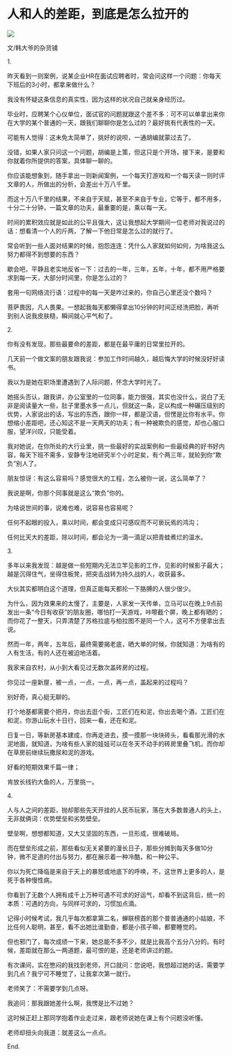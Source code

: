 # 人和人的差距，到底是怎么拉开的

<p><img src="http://upload-images.jianshu.io/upload_images/1767483-26432cd2870a862d.jpg?imageMogr2/auto-orient/strip%7CimageView2/2/w/450"></p>
<p>文/韩大爷的杂货铺</p><p>1.</p><p>昨天看到一则案例，说某企业HR在面试应聘者时，常会问这样一个问题：你每天下班后的3小时，都拿来做什么？</p><p>我没有怀疑这条信息的真实性，因为这样的状况自己就亲身经历过。</p><p>毕业时，应聘某个心仪单位，面试官的问题就跟这个差不多：可不可以单拿出来你在大学的某个普通的一天，跟我们聊聊你是怎么过的？最好挑有代表性的一天。</p><p>可能有人觉得：这未免太简单了，挑好的说呗，一通胡编就蒙过去了。</p><p>没错，如果人家只问这一个问题，胡编是上策，但这只是个开场，接下来，是要和你就着你所提供的答案，具体聊一聊的。</p><p>你应该能想象到，随手拿出一则新闻案例，一个每天打游戏和一个每天读一则时评文章的人，所做出的分析，会差出十万八千里。</p><p>而这十万八千里的结果，不来自于天赋，甚至不来自于专业，它等于，都不用多，十分二十分钟，一篇文章的功夫，最重要的是，乘以每一天。</p><p>时间的累积效应就是如此的公平且强大，这让我想起大学期间一位老师对我说过的话：想看清一个人的斤两，了解一下他日常是怎么过的就行了。</p><p>常会听到一些人面对结果的时候，抱怨连连：凭什么人家就如何如何，为啥我这么努力都得不到想要的东西？</p><p>歇会吧，平静且老实地反省一下：过去的一年，三年，五年，十年，都不用严格要求到每一天，大部分时间里，你是怎么过的？</p><p>套用一句网络流行语：过程中的每一天是咋过来的，你自己心里还没个数吗？</p><p>菩萨畏因，凡人畏果。一想起我每天都懒得拿出10分钟的时间正经洗把脸，再听到别人说我皮肤糙，瞬间就心平气和了。</p><p>2.</p><p>你有没有发现，那些最要命的差距，都是在最平庸的日常里拉开的。</p><p>几天前一个做文案的朋友跟我说：参加工作时间越久，越后悔大学的时候没好好读书。</p><p>我以为是她在职场里遭遇到了人际问题，怀念大学时光了。</p><p>她摇头否认，跟我讲，办公室里的一位同事，能力很强，其实也没什么，说白了无非是阅读量大一些，肚子里墨水多一点儿，但就这一条，足以构成一种碾压级别的优势，人家说出的话，写出的东西，跟你一样，都是汉语，但愣是比你有水平。你想缩小差距吧，还心知这不是一天两天的功夫；有一种被欺负的感觉，却也心服口服，望洋兴叹，只能受着。</p><p>我对她说，在你所处的大行业里，挑一些最好的实战案例和一些最经典的好书好内容，每天下班不需多，安静专注地研究半个小时足矣，有个两三年，就轮到你“欺负”别人了。</p><p>朋友惊讶：有这么容易吗？感觉很大的工程，怎么被你一说，这么简单了？</p><p>我说是啊，你那个同事就是这么“欺负”你的。</p><p>为啥说世间的事，说难也难，说容易也容易呢？</p><p>任何不起眼的投入，乘以时间，都会变成只可感叹而不可亵玩焉的鸿沟；</p><p>任何比天大的差距，除以时间，都会沦为一滴一滴足以把青蛙煮烂的温水。</p><p>3.</p><p>多年以来我发现：越是做一些短期内无法立竿见影的工作，见影的时候影子最大；越是沉得住气，坐得住板凳，把突击战转为持久战的人，收获最多。</p><p>大伙其实都明白这个道理，但真正能每天都抡一下胳膊的人很少很少。</p><p>为什么，因为效果来的太慢了，主要是，人家发一天传单，立马可以在晚上9点前发出一条“今日有收获”的朋友圈，哪怕打一天游戏，咔嚓截个屏，晚上都有晒的；而你花了一整天，只弄清楚了苏格拉底与柏拉图不是同一个人，这可不方便拿出去说。</p><p>然而一年，两年，五年后，最终需要揭老底，晒大单的时候，你就知道：为啥有的人有生活，有的人还在被迫地活着。</p><p>我家来自农村，从小到大看见过无数次盖砖房的过程。</p><p>你见过一座新屋，被一点，一点，一点，再一点，盖起来的过程吗？</p><p>别好奇，真心挺无聊的。</p><p>打个地基都需要个把月，你出去逛个街，工匠们在和泥，你出去喝个酒，工匠们在和泥，你游山玩水十日行，回来一看，还在和泥。</p><p>日复一日，等新房基本建成，你再走进去，摸一摸那一块块砖头，看看那光滑的水泥地面，就知道，为啥有些人家的娃娃可以在冬天不动手的砖房里叠飞机，而你却在草房前继续玩撒尿和泥的游戏。</p><p>好看的短期效果千篇一律；</p><p>肯放长线钓大鱼的人，万里挑一。</p><p>4.</p><p>人与人之间的差距，抛却那些先天开挂的人民币玩家，落在大多数普通人的头上，无非就俩词：优势壁垒和劣势壁垒。</p><p>壁垒啊，想想都知道，又大又坚固的东西，一旦形成，很难破局。</p><p>而在壁垒形成之前，那些看似无关紧要的漫长日子，那些分摊到每天多做10分钟，微不足道的付出与努力，都在展示着一种冷酷，和一种公平。</p><p>你以为死亡降临是来自于天上的暴怒或地底下的呼唤，不，这世界上更多的人，是死于各种慢性病。</p><p>你看到了无数个人拥有成千上万种可遇不可求的好运气，却看不到这背后，统一的本质：可遇的方向，与同样可求的，习惯加点滴。</p><p>记得小时候考试，我几乎每次都拿第二名，蝉联榜首的那个普普通通的小姑娘，不比任何人聪明，甚至，看不出她比谁勤奋，都是小孩子嘛，都要睡觉的。</p><p>但也邪门了，每次成绩一下来，她总能不多不少，就是比我高个五分八分的。有时候，差距就在那么一两道题，最可恨的是，还是老师讲过的题。</p><p>有次课间，实在憋闷的我找到老师，开口就问：您说吧，我想超过她的话，需要学到几点？我宁可不睡觉了，让我拿次第一就行。</p><p>老师笑了：不需要学到几点呀。</p><p>我追问：那我跟她差什么啊，我愣是比不过她？</p><p>这时候正赶上那同学抱着作业走过来，跟老师说她在课上有个问题没听懂。</p><p>老师却扭头向我道：就差这么一点点。</p><p>End.</p>